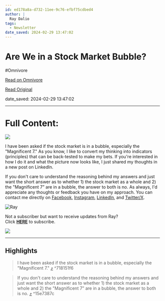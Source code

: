 ```yaml
---
id: ed178a8a-d732-11ee-9c76-efbf75cdbed4
author: |
  Ray Dalio
tags:
  - Newsletter
date_saved: 2024-02-29 13:47:02
---
```


# Are We in a Stock Market Bubble?
#Omnivore

[Read on Omnivore](https://omnivore.app/me/are-we-in-a-stock-market-bubble-18df630fcbd)

[Read Original](https://omnivore.app/no_url?q=21ca9fd1-0ca0-4081-bbda-8e7e50981e87)

date_saved: 2024-02-29 13:47:02


--- 

# Full Content: 

[ ![](https://proxy-prod.omnivore-image-cache.app/564x0,smkE2Bk9zpge7dOMv75azpzUloTuQBPZYjNrhoLAK4iQ/https://mcusercontent.com/f817138263fa3d3dec4ad231d/images/14639798-2141-e9bd-0703-a29893c9ffba.png) ](https://principles.us13.list-manage.com/track/click?u=f817138263fa3d3dec4ad231d&id=d11297498a&e=bc6bf78208) 

I have been asked if the stock market is in a bubble, especially the "Magnificent 7." As you know, I like to convert my thinking into indicators (principles) that can be back-tested to make my bets. If you're interested in how I do it and what the picture now looks like, I just shared my thoughts in a new post on LinkedIn.

If you don't care to understand the reasoning behind my answers and just want the short answer as to whether 1) the stock market as a whole and 2) the "Magnificent 7” are in a bubble, the answer to both is no. As always, I'd appreciate any thoughts or feedback you have on my approach. You can contact me directly on [Facebook](https://principles.us13.list-manage.com/track/click?u=f817138263fa3d3dec4ad231d&id=ecbb8ad3c5&e=bc6bf78208), [Instagram](https://principles.us13.list-manage.com/track/click?u=f817138263fa3d3dec4ad231d&id=30556ed41b&e=bc6bf78208), [LinkedIn](https://principles.us13.list-manage.com/track/click?u=f817138263fa3d3dec4ad231d&id=257fc69393&e=bc6bf78208), and [Twitter/X](https://principles.us13.list-manage.com/track/click?u=f817138263fa3d3dec4ad231d&id=1cc2141978&e=bc6bf78208).

![Ray](https://proxy-prod.omnivore-image-cache.app/35x60,sBV54qAhXAAW1065aNdmAzI3A7ZOhHvyCszJt5Wvygqs/https://gallery.mailchimp.com/f817138263fa3d3dec4ad231d/images/421ebd35-2b83-4032-8d52-869abf3d9f92.png)

Not a subscriber but want to receive updates from Ray?  
Click [**HERE**](https://principles.us13.list-manage.com/subscribe?u=f817138263fa3d3dec4ad231d&id=08ee8ce394) to subscribe.

![](https://proxy-prod.omnivore-image-cache.app/120x0,sHGcLRJWnt7f0MXjVwaOrK6Ci-HS41ScUZZG1MEzPk8k/https://gallery.mailchimp.com/f817138263fa3d3dec4ad231d/images/b2631a62-d79a-4605-8484-828fa0ce4981.png) 

---

## Highlights

> I have been asked if the stock market is in a bubble, especially the "Magnificent 7." [⤴️](https://omnivore.app/me/are-we-in-a-stock-market-bubble-18df630fcbd#718151f6-25ec-4299-805a-b7278ea9efff)  ^718151f6

> If you don't care to understand the reasoning behind my answers and just want the short answer as to whether 1) the stock market as a whole and 2) the "Magnificent 7” are in a bubble, the answer to both is no. [⤴️](https://omnivore.app/me/are-we-in-a-stock-market-bubble-18df630fcbd#15e7387c-77b9-4d10-90ce-7d2d5316cc34)  ^15e7387c


